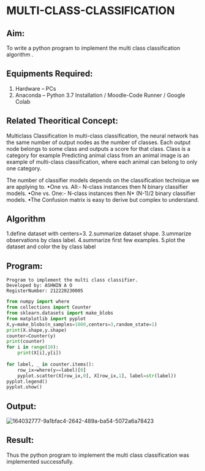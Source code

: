 # MULTI-CLASS-CLASSIFICATION
## Aim:
To write a python program to implement the multi class classification algorithm .

## Equipments Required:
1. Hardware – PCs
2. Anaconda – Python 3.7 Installation / Moodle-Code Runner / Google Colab

## Related Theoritical Concept:
Multiclass Classification
In multi-class classification, the neural network has the same number of output nodes as the number of classes. Each output node belongs to some class and outputs a score for that class. Class is a category for example Predicting animal class from an animal image is an example of multi-class classification, where each animal can belong to only one category.

The number of classifier models depends on the classification technique we are applying to.
•One vs. All:- N-class instances then N binary classifier models.
•One vs. One:- N-class instances then N* (N-1)/2 binary classifier models.
•The Confusion matrix is easy to derive but complex to understand.



## Algorithm
1.define dataset with centers=3.
2.summarize dataset shape.
3.ummarize observations by class label.
4.summarize first few examples.
5.plot the dataset and color the by class label

## Program:
```
Program to implement the multi class classifier.
Developed by: ASHWIN A O
RegisterNumber: 212220230005
```
```python
from numpy import where
from collections import Counter
from sklearn.datasets import make_blobs
from matplotlib import pyplot
X,y=make_blobs(n_samples=1000,centers=3,random_state=1)
print(X.shape,y.shape)
counter=Counter(y)
print(counter)
for i in range(10):
    print(X[i],y[i])
    
for label, _ in counter.items():
    row_ix=where(y==label)[0]
    pyplot.scatter(X[row_ix,0], X[row_ix,1], label=str(label))
pyplot.legend()
pyplot.show()
```
## Output:
![164032777-9a1bfac4-2642-489a-ba54-5072a6a78423](https://user-images.githubusercontent.com/75235601/164069737-f24b768e-714b-4218-9ce4-87634055bf7c.jpeg)


## Result:
Thus the python program to implement the multi class classification was implemented successfully.
